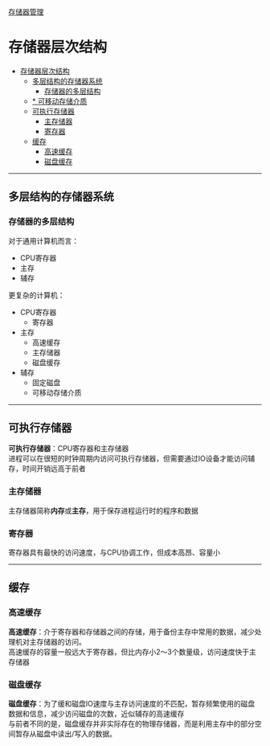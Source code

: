 [存储器管理](../操作系统原理.md)
# 存储器层次结构
<!-- TOC -->

- [存储器层次结构](#存储器层次结构)
  - [多层结构的存储器系统](#多层结构的存储器系统)
    - [存储器的多层结构](#存储器的多层结构)
  - [* 可移动存储介质](#-可移动存储介质)
  - [可执行存储器](#可执行存储器)
    - [主存储器](#主存储器)
    - [寄存器](#寄存器)
  - [缓存](#缓存)
    - [高速缓存](#高速缓存)
    - [磁盘缓存](#磁盘缓存)

<!-- /TOC -->
---
## 多层结构的存储器系统
### 存储器的多层结构
对于通用计算机而言：
* CPU寄存器
* 主存
* 辅存

更复杂的计算机：
* CPU寄存器
  * 寄存器
* 主存
  * 高速缓存
  * 主存储器
  * 磁盘缓存
* 辅存
  * 固定磁盘
  * 可移动存储介质
---
## 可执行存储器

**可执行存储器**：CPU寄存器和主存储器  
进程可以在很短的时钟周期内访问可执行存储器，但需要通过IO设备才能访问辅存，时间开销远高于前者
### 主存储器
主存储器简称**内存**或**主存**，用于保存进程运行时的程序和数据

### 寄存器
寄存器具有最快的访问速度，与CPU协调工作，但成本高昂、容量小

---
## 缓存
### 高速缓存
**高速缓存**：介于寄存器和存储器之间的存储，用于备份主存中常用的数据，减少处理机对主存储器的访问。  
高速缓存的容量一般远大于寄存器，但比内存小2～3个数量级，访问速度快于主存储器

### 磁盘缓存
**磁盘缓存**：为了缓和磁盘IO速度与主存访问速度的不匹配，暂存频繁使用的磁盘数据和信息，减少访问磁盘的次数，近似辅存的高速缓存  
与前者不同的是，磁盘缓存并非实际存在的物理存储器，而是利用主存中的部分空间暂存从磁盘中读出/写入的数据。